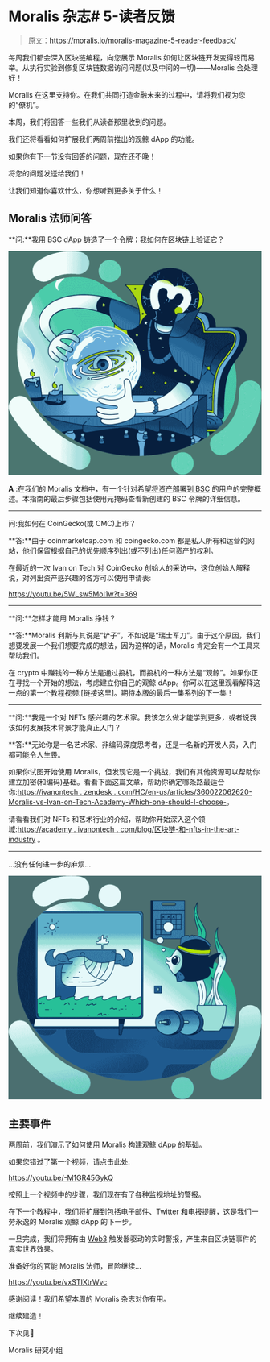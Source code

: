 # Moralis 杂志# 5-读者反馈

> 原文：<https://moralis.io/moralis-magazine-5-reader-feedback/>

每周我们都会深入区块链编程，向您展示 Moralis 如何让区块链开发变得轻而易举。从执行实验到修复区块链数据访问问题(以及中间的一切)——Moralis 会处理好！

Moralis 在这里支持你。在我们共同打造金融未来的过程中，请将我们视为您的“僚机”。

本周，我们将回答一些我们从读者那里收到的问题。

我们还将看看如何扩展我们两周前推出的观鲸 dApp 的功能。

如果你有下一节没有回答的问题，现在还不晚！

将您的问题发送给我们！

让我们知道你喜欢什么，你想听到更多关于什么！

## Moralis 法师问答

**问:**我用 BSC dApp 铸造了一个令牌；我如何在区块链上验证它？

![](img/d59105cfcb64feef2f77b303f7f9f60d.png)

**A** :在我们的 Moralis 文档中，有一个针对希望[将资产部署到 BSC](https://moralis.io/how-to-create-a-bsc-token-in-5-steps/) 的用户的完整概述。本指南的最后步骤包括使用元掩码查看新创建的 BSC 令牌的详细信息。

* * *

问:我如何在 CoinGecko(或 CMC)上市？

**答:**由于 coinmarketcap.com 和 coingecko.com 都是私人所有和运营的网站，他们保留根据自己的优先顺序列出(或不列出)任何资产的权利。

在最近的一次 Ivan on Tech 对 CoinGecko 创始人的采访中，这位创始人解释说，对列出资产感兴趣的各方可以使用申请表:

https://youtu.be/5WLsw5MoI1w?t=369

* * *

**问:**怎样才能用 Moralis 挣钱？

**答:**Moralis 利斯与其说是“铲子”，不如说是“瑞士军刀”。由于这个原因，我们想要发展一个我们想要完成的想法，因为这样的话，Moralis 肯定会有一个工具来帮助我们。

在 crypto 中赚钱的一种方法是通过投机，而投机的一种方法是“观鲸”。如果你正在寻找一个开始的想法，考虑建立你自己的观鲸 dApp。你可以在这里观看解释这一点的第一个教程视频:[链接这里]。期待本版的最后一集系列的下一集！

* * *

**问:**我是一个对 NFTs 感兴趣的艺术家。我该怎么做才能学到更多，或者说我该如何发展技术背景才能真正入门？

**答:**无论你是一名艺术家、非编码深度思考者，还是一名新的开发人员，入门都可能令人生畏。

如果你试图开始使用 Moralis，但发现它是一个挑战，我们有其他资源可以帮助你建立加密(和编码)基础。看看下面这篇文章，帮助你确定哪条路最适合你:[https://ivanontech . zendesk . com/HC/en-us/articles/360022062620-Moralis-vs-Ivan-on-Tech-Academy-Which-one-should-I-choose-](https://ivanontech.zendesk.com/hc/en-us/articles/360022062620-Moralis-vs-Ivan-on-Tech-Academy-Which-one-should-I-choose-)。

请看看我们对 NFTs 和艺术行业的介绍，帮助你开始深入这个领域:[https://academy . ivanontech . com/blog/区块链-和-nfts-in-the-art-industry](https://academy.ivanontech.com/blog/blockchain-and-nfts-in-the-art-industry) 。

* * *

…没有任何进一步的麻烦…

![](img/4d4a3adf19264be0937961fbd31b9b83.png)

## 主要事件

两周前，我们演示了如何使用 Moralis 构建观鲸 dApp 的基础。

如果您错过了第一个视频，请点击此处:

https://youtu.be/-M1GR45GykQ

按照上一个视频中的步骤，我们现在有了各种监视地址的警报。

在下一个教程中，我们将扩展到包括电子邮件、Twitter 和电报提醒，这是我们一劳永逸的 Moralis 观鲸 dApp 的下一步。

一旦完成，我们将拥有由 [Web3](https://moralis.io/the-ultimate-guide-to-web3-what-is-web3/) 触发器驱动的实时警报，产生来自区块链事件的真实世界效果。

准备好你的官能 Moralis 法师，冒险继续…

https://youtu.be/vxSTIXtrWvc

感谢阅读！我们希望本周的 Moralis 杂志对你有用。

继续建造！

下次见💚

Moralis 研究小组